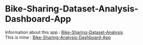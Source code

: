 # Bike-Sharing-Dataset-Analysis-Dashboard-App

Information about this app : [Bike-Sharing-Dataset-Analysis](https://github.com/rajainal/Bike-Sharing-Dataset-Analysis)\
This is mine : [Bike-Sharing-Analysis-Dashboard-App](https://bike-sharing-analysis-dashboard-app.streamlit.app/)
